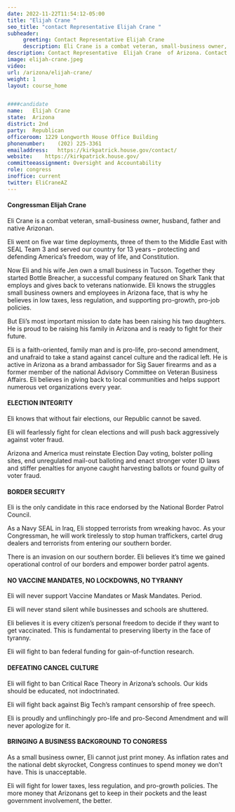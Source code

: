 ```yaml
---
date: 2022-11-22T11:54:12-05:00
title: "Elijah Crane "
seo_title: "contact Representative Elijah Crane "
subheader:
     greeting: Contact Representative Elijah Crane  
     description: Eli Crane is a combat veteran, small-business owner, husband, father and native Arizonan.
description: Contact Representative  Elijah Crane  of Arizona. Contact information for Elijah Crane  includes email address, phone number, and mailing address.
image: elijah-crane.jpeg
video: 
url: /arizona/elijah-crane/
weight: 1
layout: course_home


####candidate
name:	Elijah Crane 
state:	Arizona
district: 2nd
party:	Republican
officeroom:	1229 Longworth House Office Building
phonenumber:	(202) 225-3361
emailaddress:	https://kirkpatrick.house.gov/contact/
website:	https://kirkpatrick.house.gov/
committeeassignment: Oversight and Accountability
role: congress
inoffice: current
twitter: EliCraneAZ
---
```

#### Congressman Elijah Crane
Eli Crane is a combat veteran, small-business owner, husband, father and native Arizonan.

Eli went on five war time deployments, three of them to the Middle East with SEAL Team 3 and served our country for 13 years – protecting and defending America’s freedom, way of life, and Constitution.

Now Eli and his wife Jen own a small business in Tucson. Together they started Bottle Breacher, a successful company featured on Shark Tank that employs and gives back to veterans nationwide. Eli knows the struggles small business owners and employees in Arizona face, that is why he believes in low taxes, less regulation, and supporting pro-growth, pro-job policies.

But Eli’s most important mission to date has been raising his two daughters. He is proud to be raising his family in Arizona and is ready to fight for their future.


Eli is a faith-oriented, family man and is pro-life, pro-second amendment, and unafraid to take a stand against cancel culture and the radical left. He is active in Arizona as a brand ambassador for Sig Sauer firearms and as a former member of the national Advisory Committee on Veteran Business Affairs. Eli believes in giving back to local communities and helps support numerous vet organizations every year.

#### ELECTION INTEGRITY
Eli knows that without fair elections, our Republic cannot be saved.

Eli will fearlessly fight for clean elections and will push back aggressively against voter fraud.

Arizona and America must reinstate Election Day voting, bolster polling sites, end unregulated mail-out balloting and enact stronger voter ID laws and stiffer penalties for anyone caught harvesting ballots or found guilty of voter fraud. 

#### BORDER SECURITY
Eli is the only candidate in this race endorsed by the National Border Patrol Council.

As a Navy SEAL in Iraq, Eli stopped terrorists from wreaking havoc. As your Congressman, he will work tirelessly to stop human traffickers, cartel drug dealers and terrorists from entering our southern border.

There is an invasion on our southern border. Eli believes it’s time we gained operational control of our borders and empower border patrol agents.

#### NO VACCINE MANDATES, NO LOCKDOWNS, NO TYRANNY
Eli will never support Vaccine Mandates or Mask Mandates. Period. 

Eli will never stand silent while businesses and schools are shuttered. 

Eli believes it is every citizen’s personal freedom to decide if they want to get vaccinated. This is fundamental to preserving liberty in the face of tyranny.

Eli will fight to ban federal funding for gain-of-function research. 

#### DEFEATING CANCEL CULTURE
Eli will fight to ban Critical Race Theory in Arizona’s schools. Our kids should be educated, not indoctrinated.

Eli will fight back against Big Tech’s rampant censorship of free speech.

Eli is proudly and unflinchingly pro-life and pro-Second Amendment and will never apologize for it.

#### BRINGING A BUSINESS BACKGROUND TO CONGRESS
As a small business owner, Eli cannot just print money. As inflation rates and the national debt skyrocket, Congress continues to spend money we don’t have. This is unacceptable.

Eli will fight for lower taxes, less regulation, and pro-growth policies. The more money that Arizonans get to keep in their pockets and the least government involvement, the better.
